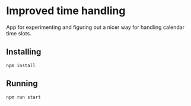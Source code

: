 # Improved time handling

App for experimenting and figuring out a nicer way for handling calendar time slots.

## Installing

`npm install`

## Running

`npm run start`
